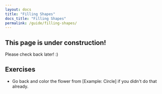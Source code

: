 ```yaml
---
layout: docs
title: "Filling Shapes"
docs_title: "Filling Shapes"
permalink: /guide/filling-shapes/
---
```


## This page is under construction!

Please check back later! :)

## Exercises

- Go back and color the flower from [Example: Circle] if you didn't do that already.
